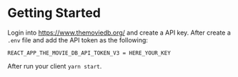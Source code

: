 # Getting Started

Login into https://www.themoviedb.org/ and create a API key. After create a `.env` file and add the API token as the following:

```
REACT_APP_THE_MOVIE_DB_API_TOKEN_V3 = HERE_YOUR_KEY
```

After run your client `yarn start`.
